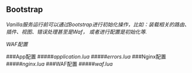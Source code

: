 ## Bootstrap
*Vanilla服务运行前可以通过Bootstrap进行初始化操作，比如：装载相关的路由、插件、视图、错误处理甚至是Waf，
或者进行配置是初始化等.*

*WAF配置*

###App配置
#####*application.lua*
#####*errors.lua*
###Nginx配置
#####*nginx.lua*
###WAF配置
#####*waf.lua*
